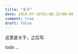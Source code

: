 ```yaml
---
title: "关于"
date: 2019-07-16T01:08:22+08:00
comment: true
draft: false
---
```


这里是关于，之后写.

todo ...